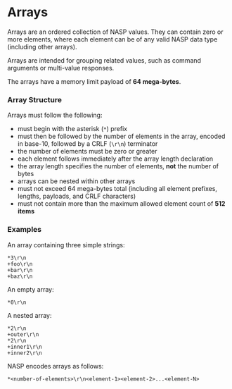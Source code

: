 # Arrays

Arrays are an ordered collection of NASP values.
They can contain zero or more elements, where each element can be of any valid NASP data type (including other arrays).

Arrays are intended for grouping related values, such as command arguments or multi-value responses.

The arrays have a memory limit payload of **64 mega-bytes**.

### Array Structure

Arrays must follow the following:

- must begin with the asterisk (`*`) prefix
- must then be followed by the number of elements in the array, encoded in base-10, followed by a CRLF (`\r\n`) terminator
- the number of elements must be zero or greater
- each element follows immediately after the array length declaration
- the array length specifies the number of elements, **not** the number of bytes
- arrays can be nested within other arrays
- must not exceed 64 mega-bytes total (including all element prefixes, lengths, payloads, and CRLF characters)
- must not contain more than the maximum allowed element count of **512 items**

### Examples

An array containing three simple strings:

```
*3\r\n
+foo\r\n
+bar\r\n
+baz\r\n
```

An empty array:

```
*0\r\n
```

A nested array:

```
*2\r\n
+outer\r\n
*2\r\n
+inner1\r\n
+inner2\r\n
```

NASP encodes arrays as follows:

```
*<number-of-elements>\r\n<element-1><element-2>...<element-N>
```
